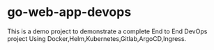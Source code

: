 # go-web-app-devops
This is a demo project to demonstrate a complete End to End DevOps project Using Docker,Helm,Kubernetes,Gitlab,ArgoCD,Ingress.
